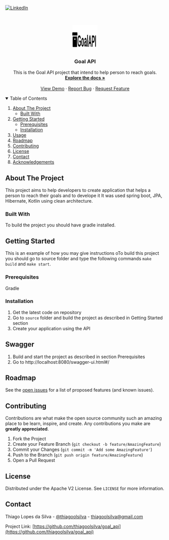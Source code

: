 <!--
*** Thanks for checking out the Best-README-Template. If you have a suggestion
*** that would make this better, please fork the repo and create a pull request
*** or simply open an issue with the tag "enhancement".
*** Thanks again! Now go create something AMAZING! :D
-->



<!-- PROJECT SHIELDS -->
<!--
*** I'm using markdown "reference style" links for readability.
*** Reference links are enclosed in brackets [ ] instead of parentheses ( ).
*** See the bottom of this document for the declaration of the reference variables
*** for contributors-url, forks-url, etc. This is an optional, concise syntax you may use.
*** https://www.markdownguide.org/basic-syntax/#reference-style-links
-->
[![LinkedIn][linkedin-shield]][linkedin-url]



<!-- PROJECT LOGO -->
<br />
<p align="center">
  <a href="https://github.com/thiagoolsilva/goal_api">
    <img src="images/logo.png" alt="Logo" width="80" height="80">
  </a>

  <h3 align="center">Goal API</h3>

  <p align="center">
    This is the Goal API project that intend to help person to reach goals.
    <br />
    <a href="https://github.com/thiagoolsilva/goal_api"><strong>Explore the docs »</strong></a>
    <br />
    <br />
    <a href="https://github.com/thiagoolsilva/goal_api">View Demo</a>
    ·
    <a href="https://github.com/thiagoolsilva/goal_api/issues">Report Bug</a>
    ·
    <a href="https://github.com/thiagoolsilva/goal_api/issues">Request Feature</a>
  </p>
</p>



<!-- TABLE OF CONTENTS -->
<details open="open">
  <summary>Table of Contents</summary>
  <ol>
    <li>
      <a href="#about-the-project">About The Project</a>
      <ul>
        <li><a href="#built-with">Built With</a></li>
      </ul>
    </li>
    <li>
      <a href="#getting-started">Getting Started</a>
      <ul>
        <li><a href="#prerequisites">Prerequisites</a></li>
        <li><a href="#installation">Installation</a></li>
      </ul>
    </li>
    <li><a href="#usage">Usage</a></li>
    <li><a href="#roadmap">Roadmap</a></li>
    <li><a href="#contributing">Contributing</a></li>
    <li><a href="#license">License</a></li>
    <li><a href="#contact">Contact</a></li>
    <li><a href="#acknowledgements">Acknowledgements</a></li>
  </ol>
</details>


<!-- ABOUT THE PROJECT -->
## About The Project

This project aims to help developers to create application that helps a person to reach their goals and to develope it It was used spring boot, JPA, Hibernate, Kotlin using clean architecture. 

### Built With

To build the project you should have gradle installed.

<!-- GETTING STARTED -->
## Getting Started

This is an example of how you may give instructions oTo build this project you should go to source folder and type the following commands `make build` and `make start`.

### Prerequisites

Gradle

### Installation

1. Get the latest code on repository
2. Go to `source` folder and build the project as described in Getting Started section
3. Create your application using the API

## Swagger

1. Build and start the project as described in section Prerequisites
2. Go to http://localhost:8080/swagger-ui.html#/

## Roadmap

See the [open issues](https://github.com/thiagoolsilva/goal_api/issues) for a list of proposed features (and known issues).


<!-- CONTRIBUTING -->
## Contributing

Contributions are what make the open source community such an amazing place to be learn, inspire, and create. Any contributions you make are **greatly appreciated**.

1. Fork the Project
2. Create your Feature Branch (`git checkout -b feature/AmazingFeature`)
3. Commit your Changes (`git commit -m 'Add some AmazingFeature'`)
4. Push to the Branch (`git push origin feature/AmazingFeature`)
5. Open a Pull Request


<!-- LICENSE -->
## License

Distributed under the Apache V2 License. See `LICENSE` for more information.


<!-- CONTACT -->
## Contact

Thiago Lopes da Silva - [@thiagoolsilva](https://twitter.com/thiagoolsilva) - thiagoolsilva@gmail.com

Project Link: [https://github.com/thiagoolsilva/goal_api](https://github.com/thiagoolsilva/goal_api)


<!-- MARKDOWN LINKS & IMAGES -->
<!-- https://www.markdownguide.org/basic-syntax/#reference-style-links -->
[linkedin-shield]: https://img.shields.io/badge/-LinkedIn-black.svg?style=for-the-badge&logo=linkedin&colorB=555
[linkedin-url]: https://www.linkedin.com/in/thiago-lopes-silva-2b943a25/
